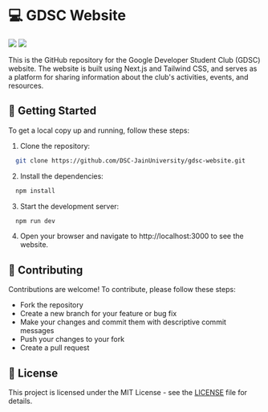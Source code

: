 
# :computer: GDSC Website
<img src="https://img.shields.io/badge/next.js-000000?style=for-the-badge&logo=nextdotjs&logoColor=white"/> <img src="https://img.shields.io/badge/Tailwind_CSS-38B2AC?style=for-the-badge&logo=tailwind-css&logoColor=white"/>

This is the GitHub repository for the Google Developer Student Club (GDSC) website. The website is built using Next.js and Tailwind CSS, and serves as a platform for sharing information about the club's activities, events, and resources.



## :rocket: Getting Started

To get a local copy up and running, follow these steps:

1. Clone the repository:

```bash
  git clone https://github.com/DSC-JainUniversity/gdsc-website.git
```
2. Install the dependencies:
```bash
  npm install
```

3. Start the development server:
```bash
  npm run dev
```
4. Open your browser and navigate to http://localhost:3000 to see the website.


## :handshake: Contributing

Contributions are welcome! To contribute, please follow these steps:

- Fork the repository
- Create a new branch for your feature or bug fix
- Make your changes and commit them with descriptive commit messages
- Push your changes to your fork
- Create a pull request


## :memo: License

This project is licensed under the MIT License - see the [LICENSE](LICENSE) file for details.



